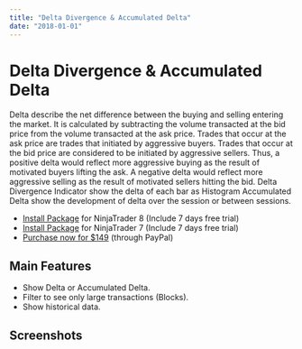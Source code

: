 ```yaml
---
title: "Delta Divergence & Accumulated Delta"
date: "2018-01-01"
---
```

# Delta Divergence & Accumulated Delta

Delta describe the net difference between the buying and selling entering the market. It is calculated by subtracting the volume transacted at the bid price from the volume transacted at the ask price. Trades that occur at the ask price are trades that initiated by aggressive buyers. Trades that occur at the bid price are considered to be initiated by aggressive sellers. Thus, a positive delta would reflect more aggressive buying as the result of motivated buyers lifting the ask. A negative delta would reflect more aggressive selling as the result of motivated sellers hitting the bid. Delta Divergence Indicator show the delta of each bar as Histogram Accumulated Delta show the development of delta over the session or between sessions.

* [Install Package](http://ftp.fin-alg.info/DeltaPackage/DeltaPackage_NT8_Setup.exe) for NinjaTrader 8 (Include 7 days free trial)
* [Install Package](http://ftp.fin-alg.info/DeltaPackage/DeltaPackage_NT7_Setup.exe) for NinjaTrader 7 (Include 7 days free trial)
* [Purchase now for $149](https://www.paypal.com/cgi-bin/webscr?cmd=_s-xclick&hosted_button_id=VYEMFY3WT7L44) (through PayPal)

## Main Features
* Show Delta or Accumulated Delta.
* Filter to see only large transactions (Blocks).
* Show historical data.

## Screenshots
